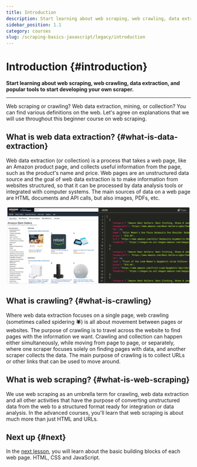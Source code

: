 ```yaml
---
title: Introduction
description: Start learning about web scraping, web crawling, data extraction, and popular tools to start developing your own scraper.
sidebar_position: 1.1
category: courses
slug: /scraping-basics-javascript/legacy/introduction
---
```


# Introduction {#introduction}

**Start learning about web scraping, web crawling, data extraction, and popular tools to start developing your own scraper.**

---

Web scraping or crawling? Web data extraction, mining, or collection? You can find various definitions on the web. Let's agree on explanations that we will use throughout this beginner course on web scraping.

## What is web data extraction? {#what-is-data-extraction}

Web data extraction (or collection) is a process that takes a web page, like an Amazon product page, and collects useful information from the page, such as the product's name and price. Web pages are an unstructured data source and the goal of web data extraction is to make information from websites structured, so that it can be processed by data analysis tools or integrated with computer systems. The main sources of data on a web page are HTML documents and API calls, but also images, PDFs, etc.

![product data extraction from Amazon](./images/beginners-data-extraction.png)

## What is crawling? {#what-is-crawling}

Where web data extraction focuses on a single page, web crawling (sometimes called spidering 🕷) is all about movement between pages or websites. The purpose of crawling is to travel across the website to find pages with the information we want. Crawling and collection can happen either simultaneously, while moving from page to page, or separately, where one scraper focuses solely on finding pages with data, and another scraper collects the data. The main purpose of crawling is to collect URLs or other links that can be used to move around.

## What is web scraping? {#what-is-web-scraping}

We use web scraping as an umbrella term for crawling, web data extraction and all other activities that have the purpose of converting unstructured data from the web to a structured format ready for integration or data analysis. In the advanced courses, you'll learn that web scraping is about much more than just HTML and URLs.

## Next up {#next}

In the [next lesson](./data_extraction/index.md), you will learn about the basic building blocks of each web page. HTML, CSS and JavaScript.
